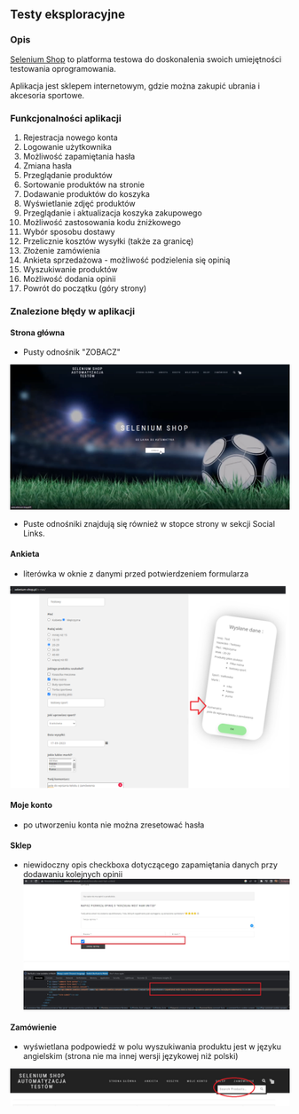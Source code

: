 ## Testy eksploracyjne

### Opis 
[Selenium Shop](http://www.selenium-shop.pl) to platforma testowa do doskonalenia swoich umiejętności testowania oprogramowania. 
<p>Aplikacja jest sklepem internetowym, gdzie można zakupić ubrania i akcesoria sportowe.</p>

### Funkcjonalności aplikacji

1. Rejestracja nowego konta
2. Logowanie użytkownika
3. Możliwość zapamiętania hasła
4. Zmiana hasła
5. Przeglądanie produktów
6. Sortowanie produktów na stronie
7. Dodawanie produktów do koszyka
8. Wyświetlanie zdjęć produktów
9. Przeglądanie i aktualizacja koszyka zakupowego
10. Możliwość zastosowania kodu żniżkowego
11. Wybór sposobu dostawy
12. Przelicznie kosztów wysyłki (także za granicę)
13. Złożenie zamówienia
14. Ankieta sprzedażowa - możliwość podzielenia się opinią
15. Wyszukiwanie produktów 
16. Możliwość dodania opinii
17. Powrót do początku (góry strony)

### Znalezione błędy w aplikacji

#### Strona główna

- Pusty odnośnik "ZOBACZ"

![1_pusty_link.png](img%2FSeleniumShop%2F1_pusty_link.png)

- Puste odnośniki znajdują się również w stopce strony w sekcji Social Links.
#### Ankieta

- literówka w oknie z danymi przed potwierdzeniem formularza

![3_ankieta.png](img%2FSeleniumShop%2F3_ankieta.png)

#### Moje konto

- po utworzeniu konta nie można zresetować hasła

#### Sklep
- niewidoczny opis checkboxa dotyczącego zapamiętania danych przy dodawaniu kolejnych opinii
![2_checkbox_opinie.jpg](img%2FSeleniumShop%2F2_checkbox_opinie.jpg)

#### Zamówienie
- wyświetlana podpowiedź w polu wyszukiwania produktu jest w języku angielskim (strona nie ma innej wersji językowej niż polski)

![4_language.png](img%2FSeleniumShop%2F4_language.png)